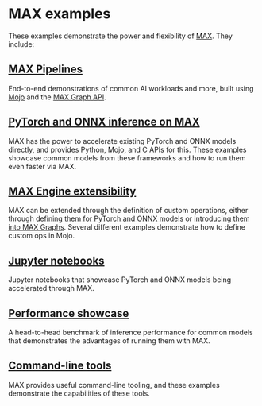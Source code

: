 # MAX examples

These examples demonstrate the power and flexibility of
[MAX](https://docs.modular.com/max/). They include:

## [MAX Pipelines](graph-api/pipelines/)

End-to-end demonstrations of common AI workloads and more, built using
[Mojo](https://docs.modular.com/mojo/) and the
[MAX Graph API](https://docs.modular.com/max/graph/).

## [PyTorch and ONNX inference on MAX](inference/)

MAX has the power to accelerate existing PyTorch and ONNX models directly, and
provides Python, Mojo, and C APIs for this. These examples showcase common
models from these frameworks and how to run them even faster via MAX.

## [MAX Engine extensibility](extensibility/)

MAX can be extended through the definition of custom operations, either
through [defining them for PyTorch and ONNX models](https://docs.modular.com/max/extensibility/custom-op)
or [introducing them into MAX Graphs](https://docs.modular.com/max/extensibility/graph-custom-op).
Several different examples demonstrate how to define custom ops in Mojo.

## [Jupyter notebooks](notebooks/)

Jupyter notebooks that showcase PyTorch and ONNX models being accelerated
through MAX.

## [Performance showcase](performance-showcase/)

A head-to-head benchmark of inference performance for common models that
demonstrates the advantages of running them with MAX.

## [Command-line tools](tools/)

MAX provides useful command-line tooling, and these examples demonstrate the
capabilities of these tools.
